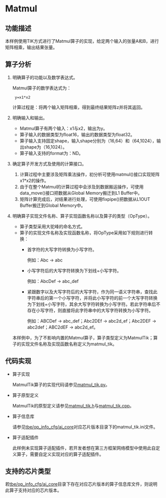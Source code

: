 # Matmul<a name="ZH-CN_TOPIC_0302083453"></a>

## 功能描述<a name="section20275955152017"></a>

本样例使用TIK方式进行了Matmul算子的实现，给定两个输入的张量A和B，进行矩阵相乘，输出结果张量。

## 算子分析<a name="section132184332113"></a>

1.  明确算子的功能以及数学表达式。

    Matmul算子的数学表达式为：

    ```
     y=x1*x2
    ```

    计算过程是：将两个输入矩阵相乘，得到最终结果矩阵z并将其返回。

2.  明确输入和输出。
    -   Matmul算子有两个输入：x1与x2，输出为y。
    -   算子输入的数据类型为float16，输出的数据类型为float32。
    -   算子输入支持固定shape，输入shape分别为（16,64）和（64,1024），输出shape为（16,1024）。
    -   算子输入支持的format为：ND。

3.  确定算子开发方式及使用的计算接口。
    1.  计算过程中主要涉及矩阵乘法操作，初分析可使用matmul\(\)接口实现矩阵x1\*x2的操作。
    2.  由于在整个Matmul的计算过程中会涉及到数据搬运操作，可使用data\_move\(\)接口把数据从Global Memory搬迁到L1 Buffer中。
    3.  矩阵计算完成后，对结果进行处理，可使用fixpipe\(\)把数据从L1OUT  Buffer搬迁到Global Memory中。

4.  明确算子实现文件名称、算子实现函数名称以及算子的类型（OpType）。

    -   算子类型采用大驼峰的命名方式。
    -   算子的实现文件名称及实现函数名称，将OpType采用如下规则进行转换：
        -   首字符的大写字符转换为小写字符。

            例如：Abc -\> abc

        -   小写字符后的大写字符转换为下划线+小写字符。

            例如：AbcDef -\> abc\_def

        -   紧跟数字以及大写字符后的大写字符，作为同一语义字符串，查找此字符串后的第一个小写字符，并将此小写字符的前一个大写字符转换为下划线+小写字符，其余大写字符转换为小写字符。若此字符串后不存在小写字符，则直接将此字符串中的大写字符转换为小写字符。

            例如：ABCDef -\> abc\_def；Abc2DEf -\> abc2d\_ef；Abc2DEF -\> abc2def；ABC2dEF -\> abc2d\_ef。



    本样例中，为了不影响内置的Matmul算子，算子类型定义为MatmulTik；算子的实现文件名称及实现函数名称定义为matmul\_tik。


## 代码实现<a name="section657125913571"></a>

-   算子实现

    MatmulTik算子的实现代码请参见[matmul\_tik.py](../tbe/impl/matmul_tik.py)。

-   算子原型定义

    MatmulTik的原型定义请参见[matmul\_tik.h](../op_proto/matmul_tik.h)与[matmul\_tik.cpp](../op_proto/matmul_tik.cpp)。

-   算子信息库

    请参见[tbe/op\_info\_cfg/ai\_core](../tbe/op_info_cfg/ai_core)对应芯片版本目录下的matmul\_tik.ini文件。

-   算子适配插件

    此样例未实现算子适配插件，若开发者想在第三方框架网络模型中使用此自定义算子，需要自定义实现对应的算子适配插件。


## 支持的芯片类型<a name="section13382182116471"></a>

若[tbe/op\_info\_cfg/ai\_core](../tbe/op_info_cfg/ai_core)目录下存在对应芯片版本的算子信息库文件，则说明此算子支持对应的芯片版本。
